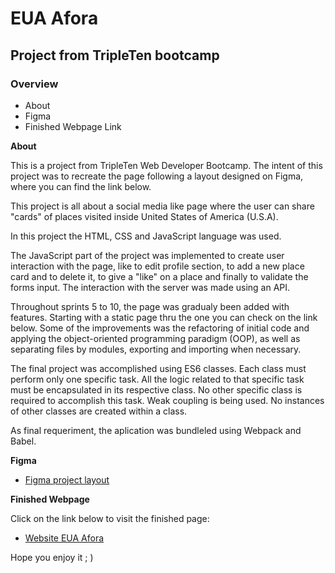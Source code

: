 # EUA Afora

## Project from TripleTen bootcamp

### Overview

- About
- Figma
- Finished Webpage Link

**About**

This is a project from TripleTen Web Developer Bootcamp. The intent of this project was to recreate the page following a layout designed on Figma, where you can find the link below.

This project is all about a social media like page where the user can share "cards" of places visited inside United States of America (U.S.A).

In this project the HTML, CSS and JavaScript language was used.

The JavaScript part of the project was implemented to create user interaction with the page, like to edit profile section, to add a new place card and to delete it, to give a "like" on a place and finally to validate the forms input. The interaction with the server was made using an API.

Throughout sprints 5 to 10, the page was gradualy been added with features. Starting with a static page thru the one you can check on the link below. Some of the improvements was the refactoring of initial code and applying the object-oriented programming paradigm (OOP), as well as separating files by modules, exporting and importing when necessary.

The final project was accomplished using ES6 classes. Each class must perform only one specific task. All the logic related to that specific task must be encapsulated in its respective class. No other specific class is required to accomplish this task. Weak coupling is being used. No instances of other classes are created within a class.

As final requeriment, the aplication was bundleled using Webpack and Babel.

**Figma**

- [Figma project layout](https://www.figma.com/file/XfB6BSINvliub43JgKza1e/WEB.-Sprint-4.-Around-The-U.S.-desktop-%2B-mobile-pt)

**Finished Webpage**

Click on the link below to visit the finished page:

- [Website EUA Afora](https://edu-fortes.github.io/web_project_4_ptbr/)

Hope you enjoy it ; )
